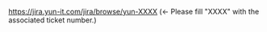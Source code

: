https://jira.yun-it.com/jira/browse/yun-XXXX (<- Please fill "XXXX" with the associated ticket number.)
